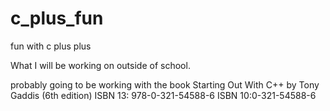 # c_plus_fun
fun with c plus plus

What I will be working on outside of school.

probably going to be working with the book Starting Out With C++ by Tony Gaddis (6th edition) ISBN 13: 978-0-321-54588-6 ISBN 10:0-321-54588-6

